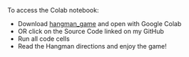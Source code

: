 To access the Colab notebook:
* Download [hangman_game](https://github.com/bonnieweaver007/bonnieweaver007.github.io/blob/main/files/hangman_game_v3.ipynb) and open with Google Colab
* OR click on the Source Code linked on my GitHub
* Run all code cells
* Read the Hangman directions and enjoy the game!
